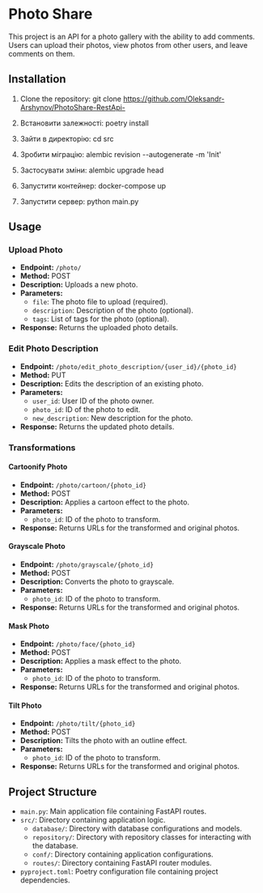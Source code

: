 # Photo Share

This project is an API for a photo gallery with the ability to add comments. Users can upload their photos, view photos from other users, and leave comments on them.

## Installation

1. Clone the repository:
    git clone https://github.com/Oleksandr-Arshynov/PhotoShare-RestApi-

2. Встановити залежності:
    poetry install

3. Зайти в директорію:
    cd src

4. Зробити міграцію:
    alembic revision --autogenerate -m 'Init'

5. Застосувати зміни:
    alembic upgrade head

6. Запустити контейнер:
    docker-compose up

7. Запустити сервер:
    python main.py


## Usage

### Upload Photo
- **Endpoint:** `/photo/`
- **Method:** POST
- **Description:** Uploads a new photo.
- **Parameters:**
  - `file`: The photo file to upload (required).
  - `description`: Description of the photo (optional).
  - `tags`: List of tags for the photo (optional).
- **Response:** Returns the uploaded photo details.

### Edit Photo Description
- **Endpoint:** `/photo/edit_photo_description/{user_id}/{photo_id}`
- **Method:** PUT
- **Description:** Edits the description of an existing photo.
- **Parameters:**
  - `user_id`: User ID of the photo owner.
  - `photo_id`: ID of the photo to edit.
  - `new_description`: New description for the photo.
- **Response:** Returns the updated photo details.

### Transformations

#### Cartoonify Photo
- **Endpoint:** `/photo/cartoon/{photo_id}`
- **Method:** POST
- **Description:** Applies a cartoon effect to the photo.
- **Parameters:**
  - `photo_id`: ID of the photo to transform.
- **Response:** Returns URLs for the transformed and original photos.

#### Grayscale Photo
- **Endpoint:** `/photo/grayscale/{photo_id}`
- **Method:** POST
- **Description:** Converts the photo to grayscale.
- **Parameters:**
  - `photo_id`: ID of the photo to transform.
- **Response:** Returns URLs for the transformed and original photos.

#### Mask Photo
- **Endpoint:** `/photo/face/{photo_id}`
- **Method:** POST
- **Description:** Applies a mask effect to the photo.
- **Parameters:**
  - `photo_id`: ID of the photo to transform.
- **Response:** Returns URLs for the transformed and original photos.

#### Tilt Photo
- **Endpoint:** `/photo/tilt/{photo_id}`
- **Method:** POST
- **Description:** Tilts the photo with an outline effect.
- **Parameters:**
  - `photo_id`: ID of the photo to transform.
- **Response:** Returns URLs for the transformed and original photos.

## Project Structure

- `main.py`: Main application file containing FastAPI routes.
- `src/`: Directory containing application logic.
  - `database/`: Directory with database configurations and models.
  - `repository/`: Directory with repository classes for interacting with the database.
  - `conf/`: Directory containing application configurations.
  - `routes/`: Directory containing FastAPI router modules.
- `pyproject.toml`: Poetry configuration file containing project dependencies.
